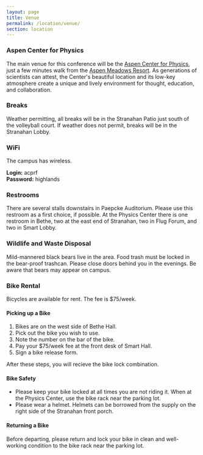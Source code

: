 ```yaml
---
layout: page
title: Venue
permalink: /location/venue/
section: location
---
```


### Aspen Center for Physics

The main venue for this conference will be the [Aspen Center for Physics](https://www.aspenphys.org/), just a few minutes walk from the [Aspen Meadows Resort](https://www.aspenmeadows.com/). As generations of scientists can attest, the Center's beautiful location and its low-key atmosphere create a unique and lively environment for thought, education, and collaboration.



### Breaks

Weather permitting, all breaks will be in the Stranahan Patio just south of the volleyball court. If weather does not permit, breaks will be in the Stranahan Lobby.



### WiFi

The campus has wireless.

**Login:** acprf<br>
**Password:** highlands



### Restrooms

There are several stalls downstairs in Paepcke Auditorium. Please use this restroom as a first choice, if possible. At the Physics Center there is one restroom in Bethe, two at the east end of Stranahan, two in Flug Forum, and two in Smart Lobby.



### Wildlife and Waste Disposal

Mild-mannered black bears live in the area. Food trash must be locked in the bear-proof trashcan. Please close doors behind you in the evenings. Be aware that bears may appear on campus.



### Bike Rental

Bicycles are available for rent. The fee is $75/week.

#### Picking up a Bike

1. Bikes are on the west side of Bethe Hall.
2. Pick out the bike you wish to use.
3. Note the number on the bar of the bike.
4. Pay your $75/week fee at the front desk of Smart Hall.
5. Sign a bike release form.

After these steps, you will recieve the bike lock combination.

#### Bike Safety

* Please keep your bike locked at all times you are not riding it. When at the Physics Center, use the bike rack near the parking lot.
* Please wear a helmet. Helmets can be borrowed from the supply on the right side of the Stranahan front porch.

#### Returning a Bike

Before departing, please return and lock your bike in clean and well-working condition to the bike rack near the parking lot.
